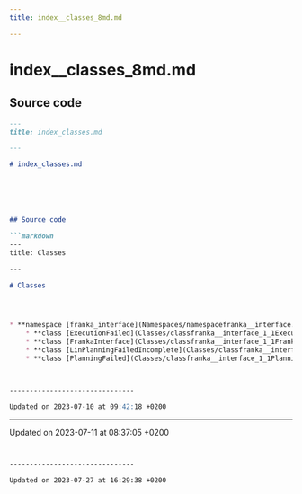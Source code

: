 ```yaml
---
title: index__classes_8md.md

---
```


# index__classes_8md.md






## Source code

```markdown
---
title: index_classes.md

---

# index_classes.md






## Source code

```markdown
---
title: Classes

---

# Classes




* **namespace [franka_interface](Namespaces/namespacefranka__interface.md)** 
    * **class [ExecutionFailed](Classes/classfranka__interface_1_1ExecutionFailed.md)** <br>Exception thrown when an execution operation fails. 
    * **class [FrankaInterface](Classes/classfranka__interface_1_1FrankaInterface.md)** 
    * **class [LinPlanningFailedIncomplete](Classes/classfranka__interface_1_1LinPlanningFailedIncomplete.md)** <br>Exception thrown when a linear planning operation fails due to the goal pose not being reached. 
    * **class [PlanningFailed](Classes/classfranka__interface_1_1PlanningFailed.md)** <br>Exception thrown when a planning operation fails. 



-------------------------------

Updated on 2023-07-10 at 09:42:18 +0200
```


-------------------------------

Updated on 2023-07-11 at 08:37:05 +0200
```


-------------------------------

Updated on 2023-07-27 at 16:29:38 +0200
